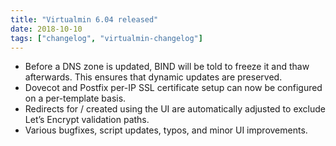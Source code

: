 ```yaml
---
title: "Virtualmin 6.04 released"
date: 2018-10-10
tags: ["changelog", "virtualmin-changelog"]
---
```


- Before a DNS zone is updated, BIND will be told to freeze it and thaw afterwards. This ensures that dynamic updates are preserved.
- Dovecot and Postfix per-IP SSL certificate setup can now be configured on a per-template basis.
- Redirects for / created using the UI are automatically adjusted to exclude Let’s Encrypt validation paths.
- Various bugfixes, script updates, typos, and minor UI improvements.